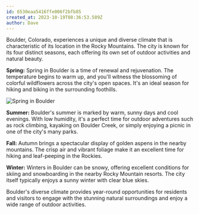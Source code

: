 ```yaml
---
id: 6530eaa5416ffe006f2bfb85
created_at: 2023-10-19T08:36:53.509Z
author: Dave
---
```


Boulder, Colorado, experiences a unique and diverse climate that is characteristic of its location in the Rocky Mountains. The city is known for its four distinct seasons, each offering its own set of outdoor activities and natural beauty.

**Spring:** Spring in Boulder is a time of renewal and rejuvenation. The temperature begins to warm up, and you'll witness the blossoming of colorful wildflowers across the city's open spaces. It's an ideal season for hiking and biking in the surrounding foothills.

![Spring in Boulder](https://res.cloudinary.com/flagstafffrenzy/image/fetch/https://upload.wikimedia.org/wikipedia/commons/7/77/Boulder_Flatirons_in_Spring.jpg)

**Summer:** Boulder's summer is marked by warm, sunny days and cool evenings. With low humidity, it's a perfect time for outdoor adventures such as rock climbing, kayaking on Boulder Creek, or simply enjoying a picnic in one of the city's many parks.

**Fall:** Autumn brings a spectacular display of golden aspens in the nearby mountains. The crisp air and vibrant foliage make it an excellent time for hiking and leaf-peeping in the Rockies.

**Winter:** Winters in Boulder can be snowy, offering excellent conditions for skiing and snowboarding in the nearby Rocky Mountain resorts. The city itself typically enjoys a sunny winter with clear blue skies.

Boulder's diverse climate provides year-round opportunities for residents and visitors to engage with the stunning natural surroundings and enjoy a wide range of outdoor activities.
